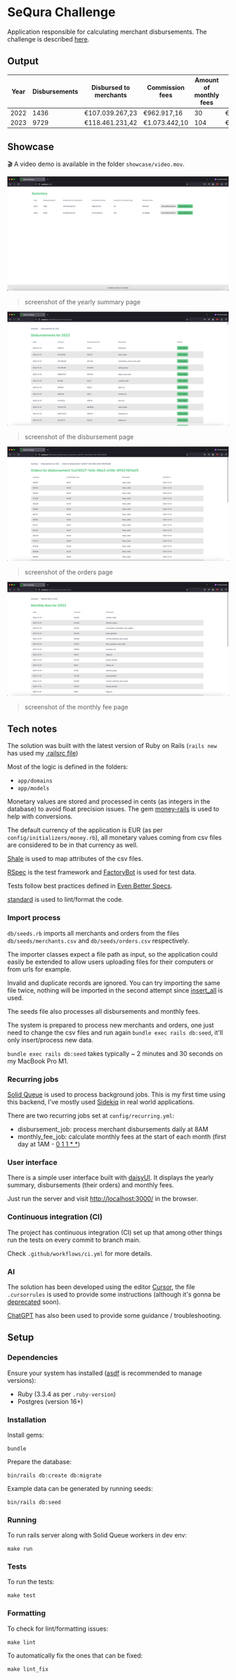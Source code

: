 # SeQura Challenge

Application responsible for calculating merchant disbursements. The challenge is described [here](https://sequra.github.io/backend-challenge/).

## Output

| Year | Disbursements | Disbursed to merchants | Commission fees | Amount of monthly fees | Monthly fees |
|------|---------------|------------------------|-----------------|------------------------|--------------|
| 2022 | 1436 | €107.039.267,23 | €962.917,16 | 30 |  	€540,76 |
| 2023 | 9729 | €118.461.231,42 | €1.073.442,10 | 104 | €1.766,60 |


## Showcase

🎬 A video demo is available in the folder `showcase/video.mov`.

![Summary](showcase/summary.png)
> screenshot of the yearly summary page

![Disbursements](showcase/disbursements.png)
> screenshot of the disbursement page

![Orders](showcase/orders.png)
> screenshot of the orders page

![Monthly Fees](showcase/monthly-fees.png)
> screenshot of the monthly fee page

## Tech notes

The solution was built with the latest version of Ruby on Rails (`rails new` has used my [.railsrc file](https://github.com/glaucocustodio/dotfiles/blob/master/config/.railsrc))

Most of the logic is defined in the folders:

- `app/domains`
- `app/models`

Monetary values are stored and processed in cents (as integers in the database) to avoid float precision issues. The gem [money-rails](https://github.com/RubyMoney/money-rails) is used to help with conversions.

The default currency of the application is EUR (as per `config/initializers/money.rb`), all monetary values coming from csv files are considered to be in that currency as well.

[Shale](https://github.com/kgiszczak/shale) is used to map attributes of the csv files.

[RSpec](https://github.com/rspec/rspec-rails) is the test framework and [FactoryBot](https://github.com/thoughtbot/factory_bot) is used for test data.

Tests follow best practices defined in [Even Better Specs](https://evenbetterspecs.github.io/).

[standard](https://github.com/standardrb/standard) is used to lint/format the code.

### Import process

`db/seeds.rb` imports all merchants and orders from the files `db/seeds/merchants.csv` and `db/seeds/orders.csv` respectively.

The importer classes expect a file path as input, so the application could easily be extended to allow users uploading files for their computers or from urls for example.

Invalid and duplicate records are ignored. You can try importing the same file twice, nothing will be imported in the second attempt since [insert_all](https://apidock.com/rails/v6.0.0/ActiveRecord/Persistence/ClassMethods/insert_all) is used.

The seeds file also processes all disbursements and monthly fees.

The system is prepared to process new merchants and orders, one just need to change the csv files and run again `bundle exec rails db:seed`, it'll only insert/process new data.

`bundle exec rails db:seed` takes typically ~ 2 minutes and 30 seconds on my MacBook Pro M1.

### Recurring jobs

[Solid Queue](https://github.com/rails/solid_queue) is used to process background jobs. This is my first time using this backend, I've mostly used [Sidekiq](https://sidekiq.org/) in real world applications.

There are two recurring jobs set at `config/recurring.yml`:

- disbursement_job: process merchant disbursements daily at 8AM
- monthly_fee_job: calculate monthly fees at the start of each month (first day at 1AM - [0 1 1 * *](https://crontab.guru/#0_1_1_*_*))

### User interface

There is a simple user interface built with [daisyUI](https://daisyui.com/docs/intro/). It displays the yearly summary, disbursements (their orders) and monthly fees.

Just run the server and visit [http://localhost:3000/](http://localhost:3000/) in the browser.

### Continuous integration (CI)

The project has continuous integration (CI) set up that among other things run the tests on every commit to branch main.

Check `.github/workflows/ci.yml` for more details.

### AI

The solution has been developed using the editor [Cursor](https://www.cursor.com/), the file `.cursorrules` is used to provide some instructions (although it's gonna be [deprecated](https://docs.cursor.com/context/rules#cursorrules-legacy) soon).

[ChatGPT](https://chatgpt.com/) has also been used to provide some guidance / troubleshooting.

## Setup

### Dependencies

Ensure your system has installed ([asdf](https://asdf-vm.com/guide/introduction.html) is recommended to manage versions):

- Ruby (3.3.4 as per `.ruby-version`)
- Postgres (version 16+)

### Installation

Install gems:

```shell
bundle
```

Prepare the database:

```shell
bin/rails db:create db:migrate
```

Example data can be generated by running seeds:

```shell
bin/rails db:seed
```

### Running

To run rails server along with Solid Queue workers in dev env:

```shell
make run
```

### Tests

To run the tests:

```shell
make test
```

### Formatting

To check for lint/formatting issues:

```shell
make lint
```

To automatically fix the ones that can be fixed:

```shell
make lint_fix
```
